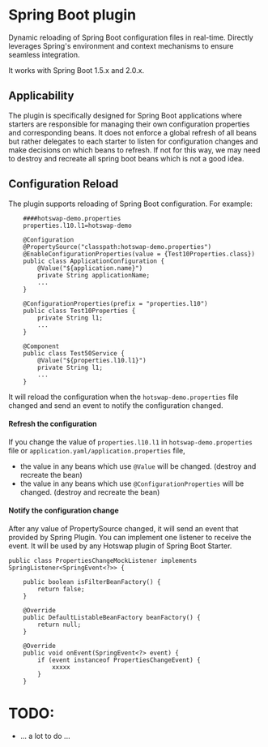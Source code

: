 Spring Boot plugin
==================

Dynamic reloading of Spring Boot configuration files in real-time. Directly leverages Spring's environment and 
context mechanisms to ensure seamless integration.

It works with Spring Boot 1.5.x and 2.0.x.

Applicability
--------------
The plugin is specifically designed for Spring Boot applications where starters are responsible for managing their own 
configuration properties and corresponding beans. It does not enforce a global refresh of all beans but rather delegates 
to each starter to listen for configuration changes and make decisions on which beans to refresh. If not for this way, 
we may need to destroy and recreate all spring boot beans which is not a good idea.

Configuration Reload
--------------
The plugin supports reloading of Spring Boot configuration. For example:
```
    ####hotswap-demo.properties
    properties.l10.l1=hotswap-demo

    @Configuration
    @PropertySource("classpath:hotswap-demo.properties")
    @EnableConfigurationProperties(value = {Test10Properties.class})
    public class ApplicationConfiguration {
        @Value("${application.name}")
        private String applicationName;
        ...
    }

    @ConfigurationProperties(prefix = "properties.l10")
    public class Test10Properties {
        private String l1;
        ...
    }
    
    @Component
    public class Test50Service {
        @Value("${properties.l10.l1}")
        private String l1;
        ...
    }

```
It will reload the configuration when the `hotswap-demo.properties` file changed and send an event to notify the configuration changed.

#### Refresh the configuration

If you change the value of `properties.l10.l1` in `hotswap-demo.properties` file or `application.yaml/application.properties` file, 
* the value in any beans which use `@Value` will be changed. (destroy and recreate the bean)
* the value in any beans which use `@ConfigurationProperties` will be changed. (destroy and recreate the bean)

#### Notify the configuration change 

After any value of PropertySource changed, it will send an event that provided by Spring Plugin. 
You can implement one listener to receive the event. It will be used by any Hotswap plugin of Spring Boot Starter.

```
public class PropertiesChangeMockListener implements SpringListener<SpringEvent<?>> {

    public boolean isFilterBeanFactory() {
        return false;
    }

    @Override
    public DefaultListableBeanFactory beanFactory() {
        return null;
    }

    @Override
    public void onEvent(SpringEvent<?> event) {
        if (event instanceof PropertiesChangeEvent) {
            xxxxx
        }
    }
```

# TODO:
* ... a lot to do ...